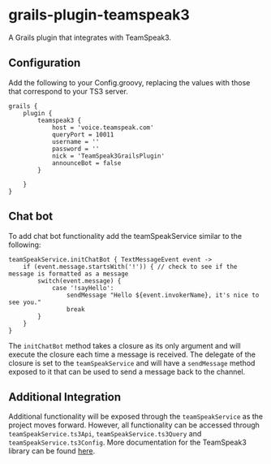 grails-plugin-teamspeak3
========================

A Grails plugin that integrates with TeamSpeak3.

Configuration
-------------

Add the following to your Config.groovy, replacing the values with those that correspond to your TS3 server.

    grails {
        plugin {
            teamspeak3 {
                host = 'voice.teamspeak.com'
                queryPort = 10011
                username = ''
                password = ''
                nick = 'TeamSpeak3GrailsPlugin'
                announceBot = false
            }
    
        }
    }

Chat bot
--------

To add chat bot functionality add the teamSpeakService similar to the following:

    teamSpeakService.initChatBot { TextMessageEvent event ->
        if (event.message.startsWith('!')) { // check to see if the message is formatted as a message
            switch(event.message) {
                case '!sayHello':
                    sendMessage "Hello ${event.invokerName}, it's nice to see you."
                    break
            }
        }
    }
    
The ```initChatBot``` method takes a closure as its only argument and will execute the closure each time a message is received.  The delegate of the closure is set to the ```teamSpeakService``` and will have a ```sendMessage``` method exposed to it that can be used to send a message back to the channel.

Additional Integration
----------------------

Additional functionality will be exposed through the ```teamSpeakService``` as the project moves forward.  However, all functionality can be accessed through ```teamSpeakService.ts3Api```, ```teamSpeakService.ts3Query``` and ```teamSpeakService.ts3Config```.  More documentation for the TeamSpeak3 library can be found [here](https://github.com/stevegood/TeamSpeak-3-Java-API).
